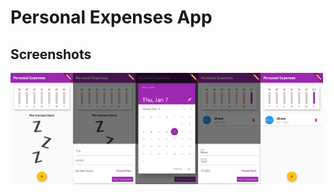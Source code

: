 # Personal Expenses App


## Screenshots

<img src="readme_images/0.png" width="100" /><img src="readme_images/1.png" width="100" /><img src="readme_images/2.png" width="100" /><img src="readme_images/3.png" width="100" /><img src="readme_images/4.png" width="100" />


